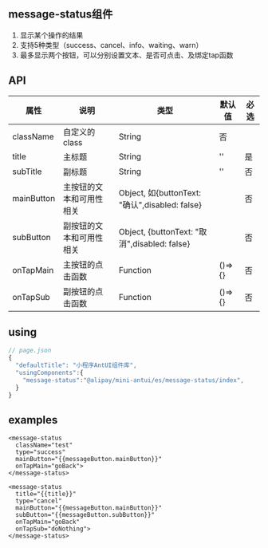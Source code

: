 ## message-status组件

1. 显示某个操作的结果
2. 支持5种类型（success、cancel、info、waiting、warn）
3. 最多显示两个按钮，可以分别设置文本、是否可点击、及绑定tap函数

## API


属性 | 说明 | 类型 | 默认值 | 必选  
----- | ----- | ----- | ----|---- 
className| 自定义的class | String| 否 
title | 主标题 | String  | '' | 是
subTitle | 副标题 | String  | '' | 否
mainButton | 主按钮的文本和可用性相关 | Object, 如{buttonText: "确认",disabled: false}   |  | 否 
subButton | 副按钮的文本和可用性相关 | Object, {buttonText: "取消",disabled: false}  |  |  否 
onTapMain | 主按钮的点击函数 | Function  | ()=>{} | 否
onTapSub | 副按钮的点击函数 | Function  | ()=>{} | 否

## using
``` js
// page.json
{
  "defaultTitle": "小程序AntUI组件库",
  "usingComponents":{
    "message-status":"@alipay/mini-antui/es/message-status/index",
  }
}
```
## examples
```
<message-status
  className="test" 
  type="success" 
  mainButton="{{messageButton.mainButton}}" 
  onTapMain="goBack">
</message-status>

<message-status
  title="{{title}}" 
  type="cancel" 
  mainButton="{{messageButton.mainButton}}" 
  subButton="{{messageButton.subButton}}" 
  onTapMain="goBack"
  onTapSub="doNothing">
</message-status>
``` 